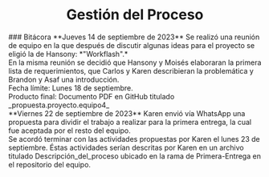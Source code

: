 ﻿<center><h1>Gestión del Proceso</h1></center>
### Bitácora
**Jueves 14 de septiembre de 2023**
Se realizó una reunión de equipo en la que después de discutir algunas ideas para el proyecto se eligió la de Hansony: *"Workflash".*<br> En la misma reunión se decidió que Hansony y Moisés elaboraran la primera lista de requerimientos, que Carlos y Karen describieran la problemática y Brandon y Asaf una introducción. <br>Fecha límite: Lunes 18 de septiembre. <br>Producto final: Documento PDF en GitHub titulado _propuesta.proyecto.equipo4_<br>
**Viernes 22 de septiembre de 2023**
Karen envió vía WhatsApp una propuesta para dividir el trabajo a realizar para la primera entrega, la cual fue aceptada por el resto del equipo. <br> Se acordó terminar con las actividades propuestas por Karen el lunes 23 de septiembre. Éstas actividades serían descritas por Karen en un archivo titulado Descripción_del_proceso  ubicado en la rama de Primera-Entrega en el repositorio del equipo.


<!--stackedit_data:
eyJoaXN0b3J5IjpbLTE0ODg2MjcyNzddfQ==
-->